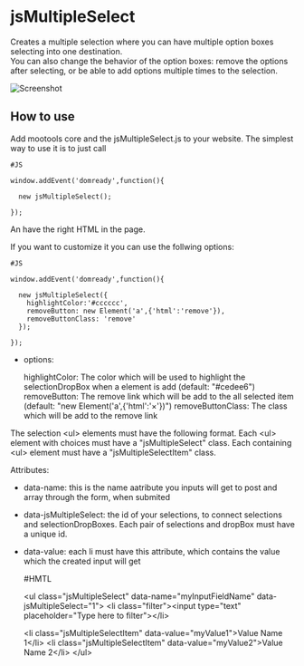 jsMultipleSelect
================
Creates a multiple selection where you can have multiple option boxes selecting into one destination.<br>
You can also change the behavior of the option boxes: remove the options after selecting, or be able to add options multiple times to the selection.

![Screenshot](https://github.com/frozeman/jsMultipleSelect/raw/master/screenshot.png)

How to use
----------
Add mootools core and the jsMultipleSelect.js to your website.
The simplest way to use it is to just call

    #JS

    window.addEvent('domready',function(){

      new jsMultipleSelect();

    });

An have the right HTML in the page.

If you want to customize it you can use the follwing options:

    #JS

    window.addEvent('domready',function(){

      new jsMultipleSelect({
        highlightColor:'#cccccc',
        removeButton: new Element('a',{'html':'remove'}),
        removeButtonClass: 'remove'
      });

    });

  - options:

    highlightColor:  The color which will be used to highlight the selectionDropBox when a element is add (default: "#cedee6")
    removeButton:  The remove link which will be add to the all selected item (default: "new Element('a',{'html':'&#215;'})")
    removeButtonClass: The class which will be add to the remove link


The selection &lt;ul&gt; elements must have the following format.
Each &lt;ul&gt; element with choices must have a "jsMultipleSelect" class.
Each containing &lt;ul&gt; element must have a "jsMultipleSelectItem" class.

  Attributes:

  - data-name: this is the name aatribute you inputs will get to post and array through the form, when submited
  - data-jsMultipleSelect: the id of your selections, to connect selections and selectionDropBoxes. Each pair of selections and dropBox must have a unique id.
  - data-value: each li must have this attribute, which contains the value which the created input will get

    #HMTL

    &lt;ul class="jsMultipleSelect" data-name="myInputFieldName" data-jsMultipleSelect="1"&gt;
      &lt;li class="filter"&gt;&lt;input type="text" placeholder="Type here to filter"&gt;&lt;/li&gt;

      &lt;li class="jsMultipleSelectItem" data-value="myValue1"&gt;Value Name 1&lt;/li&gt;
      &lt;li class="jsMultipleSelectItem" data-value="myValue2"&gt;Value Name 2&lt;/li&gt;
    &lt;/ul&gt;